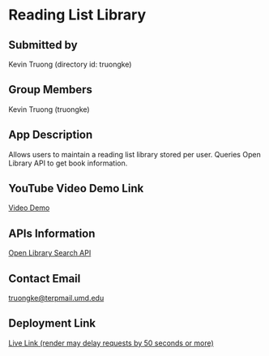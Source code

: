 # Reading List Library

## Submitted by
Kevin Truong (directory id: truongke)

## Group Members
Kevin Truong (truongke)

## App Description
Allows users to maintain a reading list library stored per user. Queries Open Library API to get book information.

## YouTube Video Demo Link
[Video Demo](https://youtu.be/lFSOeFnqK0M)

## APIs Information
[Open Library Search API](https://openlibrary.org/dev/docs/api/search)

## Contact Email
[truongke@terpmail.umd.edu](mailto:truongke@terpmail.umd.edu)

## Deployment Link
[Live Link (render may delay requests by 50 seconds or more)](https://reading-list-4f1e.onrender.com/)